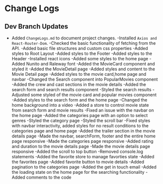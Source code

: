 # Change Logs

## Dev Branch Updates

- Added `ChangeLogs.md` to document project changes.
  -Installed `Axios and React-Router-Dom`.
  -Checked the basic functionality of fetching from the API.
  -Added basic file structures and custom css properties
  -Added styles to Root Layout
  -Added styles to the Footer
  -Added styles to the Header
  -Installed react icons
  -Added some styles to the home page
  -Added Nunito and Raleway font
  -Added the MovieCard component and styled it
  -Added the MovieDetail page
  -Added styles and content to the Movie Detail page
  -Added styles to the movie card,home page and navbar
  -Changed the Search component into PopularMovies component
  -Added the crew and cast sections in the movie details
  -Added the search form and search results component
  -Styled the search results
  -Adjusted some styled of the movie card and popular movies component
  -Added styles to the search form and the home page
  -Changed the home background into a video
  -Added a store to control movie state from search form and movie results
  -Fixed an issue with the navbar on the home page
  -Added the categories page with an option to select genres
  -Styled the category page
  -Styled the scroll bar
  -Fixed styles with navbar interactivity, added styles for no result conditions to the categories page and home page
  -Added the trailer section in the movie details page
  -Made the navbar, searchForm, footer and the entire home page responsive
  -Made the categories page responsive
  -Added rating and duration to the movie details page
  -Made the movie details page responsive
  -Added the scroll to top button
  -Removed console.log statements
  -Added the favorite store to manage favorties state
  -Added the favorites page
  -Added favorite button to movie details
  -Added pagination to the categories page
  -Added the get in touch email
  -Added the loading state on the home page for the searching functionality
  -Added comments to the code
